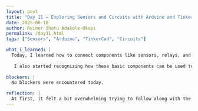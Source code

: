 ```yaml
---
layout: post
title: "Day 11 – Exploring Sensors and Circuits with Arduino and TinkerCad"
date: 2025-06-10
author: Reiner Ihotu Adakole-Okopi
permalink: /day11.html
tags: ["Sensors", "Arduino", "TinkerCad", "Circuits"]

what_i_learned: |
  Today, I learned how to connect components like sensors, relays, and an LCD screen using a breadboard and Arduino in TinkerCad. I explored how a temperature sensor can trigger actions like turning on a fan or heater, which helped me understand how automation works in real life. I also followed a demo on creating a water level indicator, which showed me how sensors can give real-time feedback based on environmental changes. Playing around with the circuits really helped me visualize how each part works together. 
  
   I also started recognizing how these basic components can be used to solve real-world problems through simple but smart automation.
   
blockers: |
  No blockers were encountered today. 

reflection: |
  At first, it felt a bit overwhelming trying to follow along with the wiring and code, especially since some concepts were totally new to me. But once I got into TinkerCad and started testing things out, it became easier to connect the dots. It was honestly exciting to see the sensors react and trigger responses—it made the learning feel more hands-on. I’m definitely more confident now about using Arduino, and I’m curious to try building something of my own soon.
---
```

